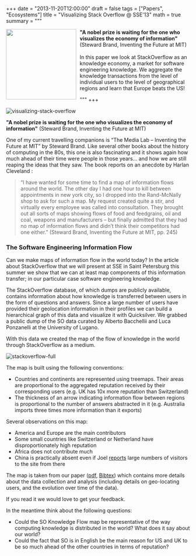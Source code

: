 +++
date = "2013-11-20T12:00:00"
draft = false
tags = ["Papers", "Ecosystems"]
title = "Visualizing Stack Overflow @ SSE'13"
math = true
summary = """

<img src=/img/stackoverflow-small.png style="box-shadow:none; float: left; width:192px; padding: 10px; padding-top:0px; margin-top: 0px; margin-left: 0px; padding-left: 0px; margin-bottom: 0px; border-width: 0px;" />
<div style="overflow:hidden; width: auto;">
<b>"A nobel prize is waiting for the one who visualizes the economy
of information"</b> (Steward Brand, Inventing the Future at MIT) 
<br/><br/>
In this paper we look at StackOverflow as an knowledge economy, a market for software engineering knowledge. We aggregate the knowledge transactions from the level of individual users to the level of geographical regions and learn that Europe beats the US!
</div>


"""
+++

![visualizing-stack-overflow](/img/stackoverflow.png)

<b>"A nobel prize is waiting for the one who visualizes the economy
of information"</b> (Steward Brand, Inventing the Future at MIT) 

One of my current travelling companions is “The Media Lab – Inventing the Future at MIT” by Steward Brand. Like several other books about the history of computing in the 80s, this one is also fascinating and it shows again how much ahead of their time were people in those years… and how we are still reaping the ideas that they saw. The book reports on an anecdote by Harlan Cleveland :

> “I have wanted for some time to find a map of information flows around the world. The other day I had one hour to kill between appointments in new york city, so I dropped into the Rand-McNally shop to ask for such a map. My request created quite a stir, and virtually every employee was called into consultation. They brought out all sorts of maps showing flows of food and feedgrains, oil and coal, weapons and manufacturers – but finally admitted that they had no map of information flows and didn’t think their competitors had one either.” (Steward Brand, Inventing the Future at MIT, pp. 245)


### The Software Engineering Information Flow
Can we make maps of information flow in the world today? In the article about StackOverflow that we will present at SSE in Saint Petersburg this summer we show that we can at least map components of this information transfer; in our particular case software engineering knowledge.

The StackOverflow database, of which dumps are publicly available, contains information about how knowledge is transferred between users in the form of questions and answers. Since a large number of users have provided their geolocation information in their profiles we can build a hierarchical graph of this data and visualize it with Quicksilver. We grabbed a public dump of the SO data curated by Alberto Bacchellii and Luca Ponzanelli at the University of Lugano.

With this data we created the map of the flow of knowledge in the world through StackOverflow as a medium.

![stackoverflow-full](/img/stackoverflow-full.png)


The map is built using the following conventions:

- Countries and continents are represented using treemaps. Their areas are proportional to the aggregated reputation received by their corresponding users (e.g. UK has 10x more reputation than Switzerland)
- The thickness of an arrow indicating information flow between regions is proportional to the number of answers abstracted in it (e.g. Australia imports three times more information than it exports)

Several observations on this map:

- America and Europe are the main contributors
- Some small countries like Switzerland or Netherland have disproportionately high reputation
- Africa does not contribute much
- China is practically absent even if Joel [reports](https://stackoverflow.blog/2011/04/stack-overflow-around-the-world/) large numbers of visitors to the site from there

The map is taken from our paper ([pdf](http://scg.unibe.ch/archive/papers/Sche13a-GeolocatingStackOverflow.pdf), [Bibtex](http://scg.unibe.ch/scgbib?_k=dvvBNH0e&query=Sche13a&display=bibtex)) which contains more details about the data collection and analysis (including details on geo-locating users, and the evolution over time of the data). 

If you read it we would love to get your feedback.

In the meantime think about the following questions:

- Could the SO Knowledge Flow map be representative of the way computing knowledge is distributed in the world? What does it say about our world?
- Could the fact that SO is in English be the main reason for US and UK to be so much ahead of the other countries in terms of reputation?


